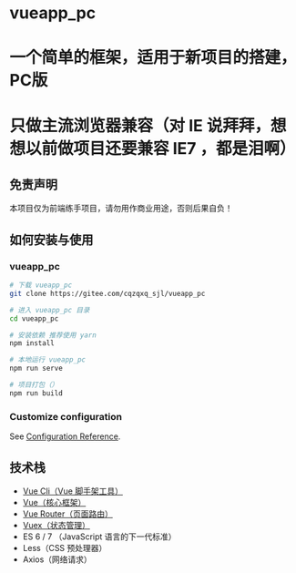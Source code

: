 # vueapp_pc
# 一个简单的框架，适用于新项目的搭建，PC版
# 只做主流浏览器兼容（对 IE 说拜拜，想想以前做项目还要兼容 IE7 ，都是泪啊）
## 免责声明
 
本项目仅为前端练手项目，请勿用作商业用途，否则后果自负！
## 如何安装与使用

### vueapp_pc

```sh
# 下载 vueapp_pc
git clone https://gitee.com/cqzqxq_sjl/vueapp_pc

# 进入 vueapp_pc 目录
cd vueapp_pc

# 安装依赖 推荐使用 yarn
npm install

# 本地运行 vueapp_pc
npm run serve

# 项目打包（）
npm run build
```

### Customize configuration
See [Configuration Reference](https://cli.vuejs.org/config/).

## 技术栈

- [Vue Cli（Vue 脚手架工具）](https://cli.vuejs.org/zh/)
- [Vue（核心框架）](https://cn.vuejs.org/)
- [Vue Router（页面路由）](https://router.vuejs.org/zh/)
- [Vuex（状态管理）](https://vuex.vuejs.org/zh/)
- ES 6 / 7 （JavaScript 语言的下一代标准）
- Less（CSS 预处理器）
- Axios（网络请求） 